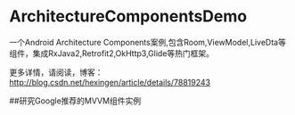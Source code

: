 # ArchitectureComponentsDemo
一个Android Architecture Components案例,包含Room,ViewModel,LiveDta等组件，集成RxJava2,Retrofit2,OkHttp3,Glide等热门框架。

更多详情，请阅读，博客：http://blog.csdn.net/hexingen/article/details/78819243

##研究Google推荐的MVVM组件实例
